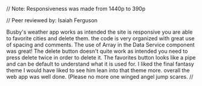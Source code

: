 // Note: Responsiveness was made from 1440p to 390p


// Peer reviewed by: Isaiah Ferguson 

Busby's weather app works as intended the site is responsive you are able to favorite cities and delete them. the code is very organized with great use of spacing and comments. The use of Array in the Data Service component was great! The delete button doesn't quite work as intended you need to press delete twice in order to delete it. The favorites button looks like a pipe and can be default to understand what it is used for. I liked the final fantasy theme I would have liked to see him lean into that theme more. overall the web app was well done. (Please no more one winged angel jump scares.
// 
